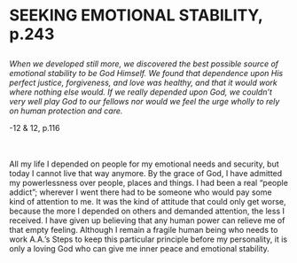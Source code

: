 # <p class='center'>SEEKING EMOTIONAL STABILITY, p.243</p>

<em>When we developed still more, we discovered the best possible source of emotional stability to be God Himself. We found that dependence upon His perfect justice, forgiveness, and love was healthy, and that it would work where nothing else would. If we really depended upon God, we couldn’t very well play God to our fellows nor would we feel the urge wholly to rely on human protection and care.</em>
<br/>
<p class='right'>-12 &amp; 12, p.116</p>

<br><br>
All my life I depended on people for my emotional needs and security, but today I cannot live that way anymore. By the grace of God, I have admitted my powerlessness over people, places and things. I had been a real “people addict”; wherever I went there had to be someone who would pay some kind of attention to me. It was the kind of attitude that could only get worse, because the more I depended on others and demanded attention, the less I received. I have given up believing that any human power can relieve me of that empty feeling. Although I remain a fragile human being who needs to work A.A.’s Steps to keep this particular principle before my personality, it is only a loving God who can give me inner peace and emotional stability.

